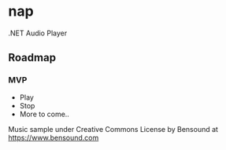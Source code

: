 # nap
.NET Audio Player

## Roadmap
### MVP
* Play
* Stop
* More to come..

Music sample under Creative Commons License by Bensound at https://www.bensound.com